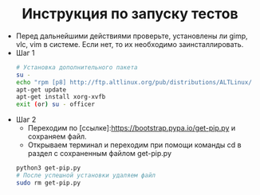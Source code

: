 <h1 align="center">Инструкция по запуску тестов</h1>

* Перед дальнейшими действиями проверьте, установлены ли gimp, vlc, vim в системе. Если нет, то их необходимо заинсталлировать.
* Шаг 1
    ```bash
    # Установка дополнительного пакета
    su - 
    echo "rpm [p8] http://ftp.altlinux.org/pub/distributions/ALTLinux/ p8/branch/x86_64 classic" >> /etc/apt/sources.list.d/altsp.list
    apt-get update
    apt-get install xorg-xvfb
    exit (or) su - officer
    ```
* Шаг 2
    * Переходим по [ссылке]:https://bootstrap.pypa.io/get-pip.py и сохраняем файл.
    * Открываем терминал и переходим при помощи команды cd в раздел с сохраненным файлом get-pip.py
    ```bash
    python3 get-pip.py
    # После успешной установки удаляем файл
    sudo rm get-pip.py
    ```
